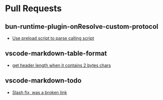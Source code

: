 # Pull Requests

## bun-runtime-plugin-onResolve-custom-protocol

- [Use preload script to parse calling script](https://github.com/TomasHubelbauer/bun-runtime-plugin-onResolve-custom-protocol/pull/2)

## vscode-markdown-table-format

- [get header length when it contains 2 bytes chars](https://github.com/TomasHubelbauer/vscode-markdown-table-format/pull/1)

## vscode-markdown-todo

- [Slash fix, was a broken link](https://github.com/TomasHubelbauer/vscode-markdown-todo/pull/13)
